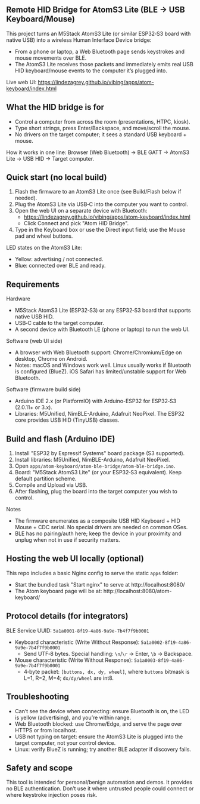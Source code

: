 ## Remote HID Bridge for AtomS3 Lite (BLE → USB Keyboard/Mouse)

This project turns an M5Stack AtomS3 Lite (or similar ESP32‑S3 board with native USB) into a wireless Human Interface Device bridge:

- From a phone or laptop, a Web Bluetooth page sends keystrokes and mouse movements over BLE.
- The AtomS3 Lite receives those packets and immediately emits real USB HID keyboard/mouse events to the computer it’s plugged into.

Live web UI: https://lindezagrey.github.io/vibing/apps/atom-keyboard/index.html


## What the HID bridge is for

- Control a computer from across the room (presentations, HTPC, kiosk).
- Type short strings, press Enter/Backspace, and move/scroll the mouse.
- No drivers on the target computer; it sees a standard USB keyboard + mouse.

How it works in one line: Browser (Web Bluetooth) → BLE GATT → AtomS3 Lite → USB HID → Target computer.


## Quick start (no local build)

1) Flash the firmware to an AtomS3 Lite once (see Build/Flash below if needed).
2) Plug the AtomS3 Lite via USB‑C into the computer you want to control.
3) Open the web UI on a separate device with Bluetooth:
	 - https://lindezagrey.github.io/vibing/apps/atom-keyboard/index.html
	 - Click Connect and pick "Atom HID Bridge".
4) Type in the Keyboard box or use the Direct input field; use the Mouse pad and wheel buttons.

LED states on the AtomS3 Lite:
- Yellow: advertising / not connected.
- Blue: connected over BLE and ready.


## Requirements

Hardware
- M5Stack AtomS3 Lite (ESP32‑S3) or any ESP32‑S3 board that supports native USB HID.
- USB‑C cable to the target computer.
- A second device with Bluetooth LE (phone or laptop) to run the web UI.

Software (web UI side)
- A browser with Web Bluetooth support: Chrome/Chromium/Edge on desktop, Chrome on Android.
- Notes: macOS and Windows work well. Linux usually works if Bluetooth is configured (BlueZ). iOS Safari has limited/unstable support for Web Bluetooth.

Software (firmware build side)
- Arduino IDE 2.x (or PlatformIO) with Arduino-ESP32 for ESP32‑S3 (2.0.11+ or 3.x).
- Libraries: M5Unified, NimBLE-Arduino, Adafruit NeoPixel. The ESP32 core provides USB HID (TinyUSB) classes.


## Build and flash (Arduino IDE)

1) Install "ESP32 by Espressif Systems" board package (S3 supported).
2) Install libraries: M5Unified, NimBLE-Arduino, Adafruit NeoPixel.
3) Open `apps/atom-keyboard/atom-ble-bridge/atom-ble-bridge.ino`.
4) Board: "M5Stack AtomS3 Lite" (or your ESP32‑S3 equivalent). Keep default partition scheme.
5) Compile and Upload via USB.
6) After flashing, plug the board into the target computer you wish to control.

Notes
- The firmware enumerates as a composite USB HID Keyboard + HID Mouse + CDC serial. No special drivers are needed on common OSes.
- BLE has no pairing/auth here; keep the device in your proximity and unplug when not in use if security matters.


## Hosting the web UI locally (optional)

This repo includes a basic Nginx config to serve the static `apps` folder:

- Start the bundled task "Start nginx" to serve at http://localhost:8080/
- The Atom keyboard page will be at: http://localhost:8080/atom-keyboard/


## Protocol details (for integrators)

BLE Service UUID: `5a1a0001-8f19-4a86-9a9e-7b4f7f9b0001`
- Keyboard characteristic (Write Without Response): `5a1a0002-8f19-4a86-9a9e-7b4f7f9b0001`
	- Send UTF‑8 bytes. Special handling: `\n`/`\r` → Enter, `\b` → Backspace.
- Mouse characteristic (Write Without Response): `5a1a0003-8f19-4a86-9a9e-7b4f7f9b0001`
	- 4‑byte packet: `[buttons, dx, dy, wheel]`, where `buttons` bitmask is L=1, R=2, M=4; `dx/dy/wheel` are int8.


## Troubleshooting

- Can’t see the device when connecting: ensure Bluetooth is on, the LED is yellow (advertising), and you’re within range.
- Web Bluetooth blocked: use Chrome/Edge, and serve the page over HTTPS or from localhost.
- USB not typing on target: ensure the AtomS3 Lite is plugged into the target computer, not your control device.
- Linux: verify BlueZ is running; try another BLE adapter if discovery fails.


## Safety and scope

This tool is intended for personal/benign automation and demos. It provides no BLE authentication. Don’t use it where untrusted people could connect or where keystroke injection poses risk.